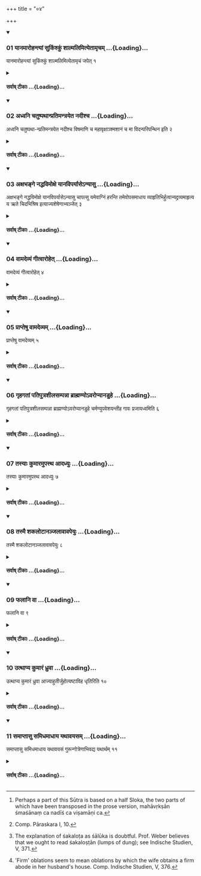 +++
title = "०४"

+++

<div class="js_include" includetitle="true" newlevelforh1="3" unfilled url="/vedAH_sAma/kauthumam/sUtram/gobhila-gRhyam/vishvAsa-prastutiH/2/04/01_yAnamArohantyAM_sukiMshkuM_shAlmalimityetAmRcha.md">
<details open><summary><h3>01 यानमारोहन्त्यां सुकिंश्कुं शाल्मलिमित्येतामृचम् ...{Loading}...</h3></summary>

यानमारोहन्त्यां सुकिंश्कुं शाल्मलिमित्येतामृचं जपेत् १
</details>
</div>
<div class="js_include collapsed" newlevelforh1="4" title="सर्वाष् टीकाः" unfilled url="/vedAH_sAma/kauthumam/sUtram/gobhila-gRhyam/sarvASh_TIkAH/2/04/01_yAnamArohantyAM_sukiMshkuM_shAlmalimityetAmRcha.md">
<details><summary><h4>सर्वाष् टीकाः ...{Loading}...</h4></summary>
<details><summary>मूलम्</summary>

यानमारोहन्त्यां सुकिंश्कुं शाल्मलिमित्येतामृचं जपेत् १
</details>
<details><summary>Oldenberg</summary>

1. When she mounts the chariot, let him murmur the verse, 'Adorned with Kimsuka flowers, of Salmali wood' (MB. I, 3, 11).
</details>
</details>
</div>
<div class="js_include" includetitle="true" newlevelforh1="3" unfilled url="/vedAH_sAma/kauthumam/sUtram/gobhila-gRhyam/vishvAsa-prastutiH/2/04/02_adhvani_chatuShpathAnpratimantrayeta_nadIshcha.md">
<details open><summary><h3>02 अध्वनि चतुष्पथान्प्रतिमन्त्रयेत नदीश्च ...{Loading}...</h3></summary>

अध्वनि चतुष्पथा-न्प्रतिमन्त्रयेत नदीश्च विषमाणि च महावृक्षाञ्श्मशानं च मा विदन्परिपन्थिन इति २
</details>
</div>
<div class="js_include collapsed" newlevelforh1="4" title="सर्वाष् टीकाः" unfilled url="/vedAH_sAma/kauthumam/sUtram/gobhila-gRhyam/sarvASh_TIkAH/2/04/02_adhvani_chatuShpathAnpratimantrayeta_nadIshcha.md">
<details><summary><h4>सर्वाष् टीकाः ...{Loading}...</h4></summary>
<details><summary>मूलम्</summary>

अध्वनि चतुष्पथा-न्प्रतिमन्त्रयेत नदीश्च विषमाणि च महावृक्षाञ्श्मशानं च मा विदन्परिपन्थिन इति २
</details>
<details><summary>Oldenberg</summary>

2. [^2]  On the way he should address crossways, rivers and unevennesses (of the soil), big trees, and burial grounds, with (the verse), 'May no waylayers meet us' (ibid. 12).


[^2]:  Perhaps a part of this Sūtra is based on a half Sloka, the two parts of which have been transposed in the prose version, mahāvṛkṣān śmaśānaṃ ca nadīś ca viṣamāṇi ca.
</details>
</details>
</div>
<div class="js_include" includetitle="true" newlevelforh1="3" unfilled url="/vedAH_sAma/kauthumam/sUtram/gobhila-gRhyam/vishvAsa-prastutiH/2/04/03_axabhange_naddhavimoxe_yAnaviparyAse-nyAsu.md">
<details open><summary><h3>03 अक्षभङ्गे नद्धविमोक्षे यानविपर्यासेऽन्यासु ...{Loading}...</h3></summary>

अक्षभङ्गे नद्धविमोक्षे यानविपर्यासेऽन्यासु चापत्सु यमेवाग्निं हरन्ति तमेवोपसमाधाय व्याहृतिभिर्हुत्वान्यद्द्रव्यमाहृत्य य ऋते चिदभिश्रिष इत्याज्यशेषेणाभ्यञ्जेत् ३
</details>
</div>
<div class="js_include collapsed" newlevelforh1="4" title="सर्वाष् टीकाः" unfilled url="/vedAH_sAma/kauthumam/sUtram/gobhila-gRhyam/sarvASh_TIkAH/2/04/03_axabhange_naddhavimoxe_yAnaviparyAse-nyAsu.md">
<details><summary><h4>सर्वाष् टीकाः ...{Loading}...</h4></summary>
<details><summary>मूलम्</summary>

अक्षभङ्गे नद्धविमोक्षे यानविपर्यासेऽन्यासु चापत्सु यमेवाग्निं हरन्ति तमेवोपसमाधाय व्याहृतिभिर्हुत्वान्यद्द्रव्यमाहृत्य य ऋते चिदभिश्रिष इत्याज्यशेषेणाभ्यञ्जेत् ३
</details>
<details><summary>Oldenberg</summary>

3. [^3]  If the axle breaks, or something that is bound gets loose, or if the chariot is overturned, or if some other accident happens, they should put wood on the fire which they carry with themselves, should make oblations (of Ājya) with the Vyāhṛtis, should procure a new piece (instead of that which has been damaged), and should besmear it with the remnants of the Ājya (that has been offered), with (the verse), 'He who without binding' (Sāma-veda I, 244).


[^3]:  Comp. Pāraskara I, 10.
</details>
</details>
</div>
<div class="js_include" includetitle="true" newlevelforh1="3" unfilled url="/vedAH_sAma/kauthumam/sUtram/gobhila-gRhyam/vishvAsa-prastutiH/2/04/04_vAmadevyaM_gItvArohet.md">
<details open><summary><h3>04 वामदेव्यं गीत्वारोहेत् ...{Loading}...</h3></summary>

वामदेव्यं गीत्वारोहेत् ४
</details>
</div>
<div class="js_include collapsed" newlevelforh1="4" title="सर्वाष् टीकाः" unfilled url="/vedAH_sAma/kauthumam/sUtram/gobhila-gRhyam/sarvASh_TIkAH/2/04/04_vAmadevyaM_gItvArohet.md">
<details><summary><h4>सर्वाष् टीकाः ...{Loading}...</h4></summary>
<details><summary>मूलम्</summary>

वामदेव्यं गीत्वारोहेत् ४
</details>
<details><summary>Oldenberg</summary>

4. Having sung the Vāmadevya, he should mount (again).
</details>
</details>
</div>
<div class="js_include" includetitle="true" newlevelforh1="3" unfilled url="/vedAH_sAma/kauthumam/sUtram/gobhila-gRhyam/vishvAsa-prastutiH/2/04/05_prApteShu_vAmadevyam.md">
<details open><summary><h3>05 प्राप्तेषु वामदेव्यम् ...{Loading}...</h3></summary>

प्राप्तेषु वामदेव्यम् ५
</details>
</div>
<div class="js_include collapsed" newlevelforh1="4" title="सर्वाष् टीकाः" unfilled url="/vedAH_sAma/kauthumam/sUtram/gobhila-gRhyam/sarvASh_TIkAH/2/04/05_prApteShu_vAmadevyam.md">
<details><summary><h4>सर्वाष् टीकाः ...{Loading}...</h4></summary>
<details><summary>मूलम्</summary>

प्राप्तेषु वामदेव्यम् ५
</details>
<details><summary>Oldenberg</summary>

5. When they have arrived, the Vāmadevya (is sung).
</details>
</details>
</div>
<div class="js_include" includetitle="true" newlevelforh1="3" unfilled url="/vedAH_sAma/kauthumam/sUtram/gobhila-gRhyam/vishvAsa-prastutiH/2/04/06_gRhagatAM_patiputrashIlasampannA_brAhmaNyo-varo.md">
<details open><summary><h3>06 गृहगतां पतिपुत्रशीलसम्पन्ना ब्राह्मण्योऽवरोप्यानडुहे ...{Loading}...</h3></summary>

गृहगतां पतिपुत्रशीलसम्पन्ना ब्राह्मण्योऽवरोप्यानडुहे चर्मण्युपवेशयन्तीह गावः प्रजायध्वमिति ६
</details>
</div>
<div class="js_include collapsed" newlevelforh1="4" title="सर्वाष् टीकाः" unfilled url="/vedAH_sAma/kauthumam/sUtram/gobhila-gRhyam/sarvASh_TIkAH/2/04/06_gRhagatAM_patiputrashIlasampannA_brAhmaNyo-varo.md">
<details><summary><h4>सर्वाष् टीकाः ...{Loading}...</h4></summary>
<details><summary>मूलम्</summary>

गृहगतां पतिपुत्रशीलसम्पन्ना ब्राह्मण्योऽवरोप्यानडुहे चर्मण्युपवेशयन्तीह गावः प्रजायध्वमिति ६
</details>
<details><summary>Oldenberg</summary>

6. When (the bride) has reached the house, Brāhmaṇa women of good character, whose husbands and sons are living, make her descend (from the chariot), and make her sit down on a bull's hide with (the verse which the husband recites), 'Here, ye cows, bring forth calves' (MB. I, 3, 13).
</details>
</details>
</div>
<div class="js_include" includetitle="true" newlevelforh1="3" unfilled url="/vedAH_sAma/kauthumam/sUtram/gobhila-gRhyam/vishvAsa-prastutiH/2/04/07_tasyAH_kumAramupastha_AdadhyuH.md">
<details open><summary><h3>07 तस्याः कुमारमुपस्थ आदध्युः ...{Loading}...</h3></summary>

तस्याः कुमारमुपस्थ आदध्युः ७
</details>
</div>
<div class="js_include collapsed" newlevelforh1="4" title="सर्वाष् टीकाः" unfilled url="/vedAH_sAma/kauthumam/sUtram/gobhila-gRhyam/sarvASh_TIkAH/2/04/07_tasyAH_kumAramupastha_AdadhyuH.md">
<details><summary><h4>सर्वाष् टीकाः ...{Loading}...</h4></summary>
<details><summary>मूलम्</summary>

तस्याः कुमारमुपस्थ आदध्युः ७
</details>
<details><summary>Oldenberg</summary>

7. They should place a boy in her lap.
</details>
</details>
</div>
<div class="js_include" includetitle="true" newlevelforh1="3" unfilled url="/vedAH_sAma/kauthumam/sUtram/gobhila-gRhyam/vishvAsa-prastutiH/2/04/08_tasmai_shakaloTAnanjalAvAvapeyuH.md">
<details open><summary><h3>08 तस्मै शकलोटानञ्जलावावपेयुः ...{Loading}...</h3></summary>

तस्मै शकलोटानञ्जलावावपेयुः ८
</details>
</div>
<div class="js_include collapsed" newlevelforh1="4" title="सर्वाष् टीकाः" unfilled url="/vedAH_sAma/kauthumam/sUtram/gobhila-gRhyam/sarvASh_TIkAH/2/04/08_tasmai_shakaloTAnanjalAvAvapeyuH.md">
<details><summary><h4>सर्वाष् टीकाः ...{Loading}...</h4></summary>
<details><summary>मूलम्</summary>

तस्मै शकलोटानञ्जलावावपेयुः ८
</details>
<details><summary>Oldenberg</summary>

8. [^4]  Into the joined hands of that (boy) they should throw lotus-roots (?),


[^4]:  The explanation of śakaloṭa as śālūka is doubtful. Prof. Weber believes that we ought to read śakaloṣṭān (lumps of dung); see Indische Studien, V, 371.
</details>
</details>
</div>
<div class="js_include" includetitle="true" newlevelforh1="3" unfilled url="/vedAH_sAma/kauthumam/sUtram/gobhila-gRhyam/vishvAsa-prastutiH/2/04/09_phalAni_vA.md">
<details open><summary><h3>09 फलानि वा ...{Loading}...</h3></summary>

फलानि वा ९
</details>
</div>
<div class="js_include collapsed" newlevelforh1="4" title="सर्वाष् टीकाः" unfilled url="/vedAH_sAma/kauthumam/sUtram/gobhila-gRhyam/sarvASh_TIkAH/2/04/09_phalAni_vA.md">
<details><summary><h4>सर्वाष् टीकाः ...{Loading}...</h4></summary>
<details><summary>मूलम्</summary>

फलानि वा ९
</details>
<details><summary>Oldenberg</summary>

9. Or fruits.
</details>
</details>
</div>
<div class="js_include" includetitle="true" newlevelforh1="3" unfilled url="/vedAH_sAma/kauthumam/sUtram/gobhila-gRhyam/vishvAsa-prastutiH/2/04/10_utthApya_kumAraM_dhruvA.md">
<details open><summary><h3>10 उत्थाप्य कुमारं ध्रुवा ...{Loading}...</h3></summary>

उत्थाप्य कुमारं ध्रुवा आज्याहुतीर्जुहोत्यष्टाविह धृतिरिति १०
</details>
</div>
<div class="js_include collapsed" newlevelforh1="4" title="सर्वाष् टीकाः" unfilled url="/vedAH_sAma/kauthumam/sUtram/gobhila-gRhyam/sarvASh_TIkAH/2/04/10_utthApya_kumAraM_dhruvA.md">
<details><summary><h4>सर्वाष् टीकाः ...{Loading}...</h4></summary>
<details><summary>मूलम्</summary>

उत्थाप्य कुमारं ध्रुवा आज्याहुतीर्जुहोत्यष्टाविह धृतिरिति १०
</details>
<details><summary>Oldenberg</summary>

10. [^5]  After she has made that boy rise, she sacrifices the eight 'firm' Ājya oblations with (the formula), 'Here is steadiness' (MB. I, 3, 14).


[^5]:  'Firm' oblations seem to mean oblations by which the wife obtains a firm abode in her husband's house. Comp. Indische Studien, V, 376.
</details>
</details>
</div>
<div class="js_include" includetitle="true" newlevelforh1="3" unfilled url="/vedAH_sAma/kauthumam/sUtram/gobhila-gRhyam/vishvAsa-prastutiH/2/04/11_samAptAsu_samidhamAdhAya_yathAvayasam.md">
<details open><summary><h3>11 समाप्तासु समिधमाधाय यथावयसम् ...{Loading}...</h3></summary>

समाप्तासु समिधमाधाय यथावयसं गुरून्गोत्रेणाभिवद्य यथार्थम् ११
</details>
</div>
<div class="js_include collapsed" newlevelforh1="4" title="सर्वाष् टीकाः" unfilled url="/vedAH_sAma/kauthumam/sUtram/gobhila-gRhyam/sarvASh_TIkAH/2/04/11_samAptAsu_samidhamAdhAya_yathAvayasam.md">
<details><summary><h4>सर्वाष् टीकाः ...{Loading}...</h4></summary>
<details><summary>मूलम्</summary>

समाप्तासु समिधमाधाय यथावयसं गुरून्गोत्रेणाभिवद्य यथार्थम् ११
</details>
<details><summary>Oldenberg</summary>

11. When she has finished, she puts a piece of wood (on the fire) and respectfully salutes the Gurus, according to seniority, with their Gotra names. Then they may do what they like.
</details>
</details>
</div>
